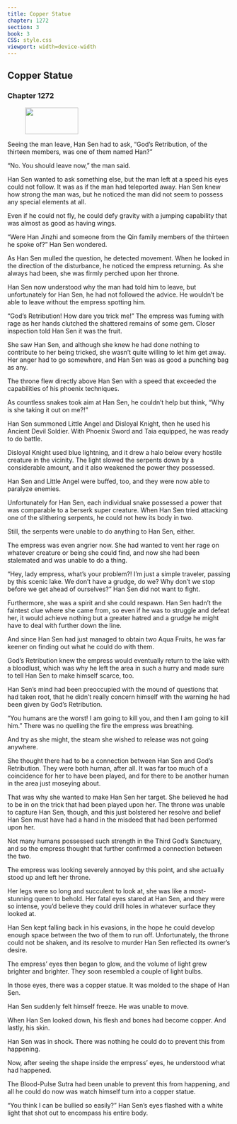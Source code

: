 ```yaml
---
title: Copper Statue
chapter: 1272
section: 3
book: 3
CSS: style.css
viewport: width=device-width
---
```


## Copper Statue

### Chapter 1272

<figure>
	<img src="../Images/gem.gif" alt="" id="gem" width="120" height="60" />
</figure>

Seeing the man leave, Han Sen had to ask, “God’s Retribution, of the thirteen members, was one of them named Han?”

“No. You should leave now,” the man said.

Han Sen wanted to ask something else, but the man left at a speed his eyes could not follow. It was as if the man had teleported away. Han Sen knew how strong the man was, but he noticed the man did not seem to possess any special elements at all.

Even if he could not fly, he could defy gravity with a jumping capability that was almost as good as having wings.

“Were Han Jinzhi and someone from the Qin family members of the thirteen he spoke of?” Han Sen wondered.

As Han Sen mulled the question, he detected movement. When he looked in the direction of the disturbance, he noticed the empress returning. As she always had been, she was firmly perched upon her throne.

Han Sen now understood why the man had told him to leave, but unfortunately for Han Sen, he had not followed the advice. He wouldn’t be able to leave without the empress spotting him.

“God’s Retribution! How dare you trick me!” The empress was fuming with rage as her hands clutched the shattered remains of some gem. Closer inspection told Han Sen it was the fruit.

She saw Han Sen, and although she knew he had done nothing to contribute to her being tricked, she wasn’t quite willing to let him get away. Her anger had to go somewhere, and Han Sen was as good a punching bag as any.

The throne flew directly above Han Sen with a speed that exceeded the capabilities of his phoenix techniques.

As countless snakes took aim at Han Sen, he couldn’t help but think, “Why is she taking it out on me?!”

Han Sen summoned Little Angel and Disloyal Knight, then he used his Ancient Devil Soldier. With Phoenix Sword and Taia equipped, he was ready to do battle.

Disloyal Knight used blue lightning, and it drew a halo below every hostile creature in the vicinity. The light slowed the serpents down by a considerable amount, and it also weakened the power they possessed.

Han Sen and Little Angel were buffed, too, and they were now able to paralyze enemies.

Unfortunately for Han Sen, each individual snake possessed a power that was comparable to a berserk super creature. When Han Sen tried attacking one of the slithering serpents, he could not hew its body in two.

Still, the serpents were unable to do anything to Han Sen, either.

The empress was even angrier now. She had wanted to vent her rage on whatever creature or being she could find, and now she had been stalemated and was unable to do a thing.

“Hey, lady empress, what’s your problem?! I’m just a simple traveler, passing by this scenic lake. We don’t have a grudge, do we? Why don’t we stop before we get ahead of ourselves?” Han Sen did not want to fight.

Furthermore, she was a spirit and she could respawn. Han Sen hadn’t the faintest clue where she came from, so even if he was to struggle and defeat her, it would achieve nothing but a greater hatred and a grudge he might have to deal with further down the line.

And since Han Sen had just managed to obtain two Aqua Fruits, he was far keener on finding out what he could do with them.

God’s Retribution knew the empress would eventually return to the lake with a bloodlust, which was why he left the area in such a hurry and made sure to tell Han Sen to make himself scarce, too.

Han Sen’s mind had been preoccupied with the mound of questions that had taken root, that he didn’t really concern himself with the warning he had been given by God’s Retribution.

“You humans are the worst! I am going to kill you, and then I am going to kill him.” There was no quelling the fire the empress was breathing.

And try as she might, the steam she wished to release was not going anywhere.

She thought there had to be a connection between Han Sen and God’s Retribution. They were both human, after all. It was far too much of a coincidence for her to have been played, and for there to be another human in the area just moseying about.

That was why she wanted to make Han Sen her target. She believed he had to be in on the trick that had been played upon her. The throne was unable to capture Han Sen, though, and this just bolstered her resolve and belief Han Sen must have had a hand in the misdeed that had been performed upon her.

Not many humans possessed such strength in the Third God’s Sanctuary, and so the empress thought that further confirmed a connection between the two.

The empress was looking severely annoyed by this point, and she actually stood up and left her throne.

Her legs were so long and succulent to look at, she was like a most-stunning queen to behold. Her fatal eyes stared at Han Sen, and they were so intense, you’d believe they could drill holes in whatever surface they looked at.

Han Sen kept falling back in his evasions, in the hope he could develop enough space between the two of them to run off. Unfortunately, the throne could not be shaken, and its resolve to murder Han Sen reflected its owner’s desire.

The empress’ eyes then began to glow, and the volume of light grew brighter and brighter. They soon resembled a couple of light bulbs.

In those eyes, there was a copper statue. It was molded to the shape of Han Sen.

Han Sen suddenly felt himself freeze. He was unable to move.

When Han Sen looked down, his flesh and bones had become copper. And lastly, his skin.

Han Sen was in shock. There was nothing he could do to prevent this from happening.

Now, after seeing the shape inside the empress’ eyes, he understood what had happened.

The Blood-Pulse Sutra had been unable to prevent this from happening, and all he could do now was watch himself turn into a copper statue.

“You think I can be bullied so easily?” Han Sen’s eyes flashed with a white light that shot out to encompass his entire body.